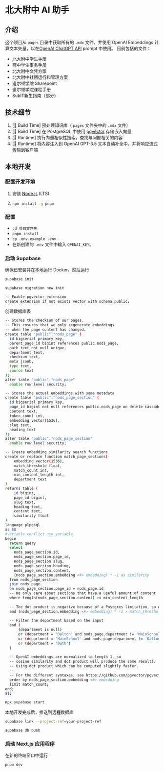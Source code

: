 # 北大附中 AI 助手

## 介绍

这个项目从 `pages` 目录中获取所有的 `.mdx` 文件，并使用 OpenAI Embeddings 计算文本矢量，以在[OpenAI ChatGPT API](https://platform.openai.com/docs/guides/completion) prompt 中使用。
目前包括的文件：

- 北大附中学生手册
- 高中学生事务手册
- 北大附中文凭方案
- 北大附中社团运行和管理方案
- 道尔顿学院 Sharepoint
- 道尔顿学院课程手册
- SubIT新生指南（部分）

## 技术细节

1. [👷 Build Time] 预处理知识库（ `pages` 文件夹中的 `.mdx` 文件）
2. [👷 Build Time] 在 PostgreSQL 中使用 [pgvector](https://supabase.com/docs/guides/database/extensions/pgvector) 存储嵌入向量
3. [🏃 Runtime] 执行向量相似性搜索，查找与问题相关的内容
4. [🏃 Runtime] 将内容注入到 OpenAI GPT-3.5 文本自动补全中，并将响应流式传输到客户端

## 本地开发

### 配置开发环境

1. 安装 [Node.js](https://nodejs.org/en/download/) (LTS)
2. ```bash
   npm install -g pnpm
   ```

### 配置

- `cd 项目文件夹`
- `pnpm install`
- `cp .env.example .env`
- 在新创建的 `.env` 文件中输入 `OPENAI_KEY`。

### 启动 Supabase

确保已安装并在本地运行 Docker。然后运行

```bash
supabase init
```

```bash
supabase migration new init
```
```bash
-- Enable pgvector extension
create extension if not exists vector with schema public;
```
创建数据库表
```bash
-- Stores the checksum of our pages.
-- This ensures that we only regenerate embeddings
-- when the page content has changed.
create table "public"."nods_page" (
  id bigserial primary key,
  parent_page_id bigint references public.nods_page,
  path text not null unique,
  department text,
  checksum text,
  meta jsonb,
  type text,
  source text
);
alter table "public"."nods_page"
  enable row level security;

-- Stores the actual embeddings with some metadata
create table "public"."nods_page_section" (
  id bigserial primary key,
  page_id bigint not null references public.nods_page on delete cascade,
  content text,
  token_count int,
  embedding vector(1536),
  slug text,
  heading text
);
alter table "public"."nods_page_section"
  enable row level security;
```
```bash
-- Create embedding similarity search functions
create or replace function match_page_sections(
    embedding vector(1536),
    match_threshold float,
    match_count int,
    min_content_length int,
    department text
)
returns table (
    id bigint,
    page_id bigint,
    slug text,
    heading text,
    content text,
    similarity float
)
language plpgsql
as $$
#variable_conflict use_variable
begin
  return query
  select
    nods_page_section.id,
    nods_page_section.page_id,
    nods_page_section.slug,
    nods_page_section.heading,
    nods_page_section.content,
    (nods_page_section.embedding <#> embedding) * -1 as similarity
  from nods_page_section
  join nods_page
  on nods_page_section.page_id = nods_page.id
  -- We only care about sections that have a useful amount of content
  where length(nods_page_section.content) >= min_content_length
  
  -- The dot product is negative because of a Postgres limitation, so we negate it
  and (nods_page_section.embedding <#> embedding) * -1 > match_threshold
  
  -- Filter the department based on the input
  and (
      (department is null)
      or (department = 'Dalton' and nods_page.department != 'MainSchool')
      or (department = 'MainSchool' and nods_page.department != 'Dalton')
      or (department = 'Both')
  )
    
  -- OpenAI embeddings are normalized to length 1, so
  -- cosine similarity and dot product will produce the same results.
  -- Using dot product which can be computed slightly faster.
  --
  -- For the different syntaxes, see https://github.com/pgvector/pgvector
  order by nods_page_section.embedding <#> embedding
  limit match_count;
end;
$$;
```

```bash
npx supabase start
```

本地开发完成后，推送到远程数据库
```bash
supabase link --project-ref=your-project-ref

supabase db push
```


### 启动 Next.js 应用程序

在新的终端窗口中运行

```bash
pnpm dev
```
